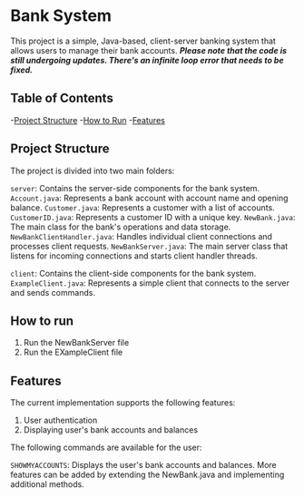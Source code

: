 # Bank System
This project is a simple, Java-based, client-server banking system that allows users to manage their bank accounts. **_Please note that the code is still undergoing updates. There's an infinite loop error that needs to be fixed._**

## Table of Contents
-[Project Structure](#project-structure)
-[How to Run](#how-to-run)
-[Features](#features)

## Project Structure
The project is divided into two main folders:

`server`: Contains the server-side components for the bank system.
`Account.java`: Represents a bank account with account name and opening balance.
`Customer.java`: Represents a customer with a list of accounts.
`CustomerID.java`: Represents a customer ID with a unique key.
`NewBank.java`: The main class for the bank's operations and data storage.
`NewBankClientHandler.java`: Handles individual client connections and processes client requests.
`NewBankServer.java`: The main server class that listens for incoming connections and starts client handler threads.

`client`: Contains the client-side components for the bank system.
`ExampleClient.java`: Represents a simple client that connects to the server and sends commands.

## How to run
1. Run the NewBankServer file
2. Run the EXampleClient file

## Features
The current implementation supports the following features:

1. User authentication
2. Displaying user's bank accounts and balances

The following commands are available for the user:

`SHOWMYACCOUNTS`: Displays the user's bank accounts and balances.
More features can be added by extending the NewBank.java and implementing additional methods.

